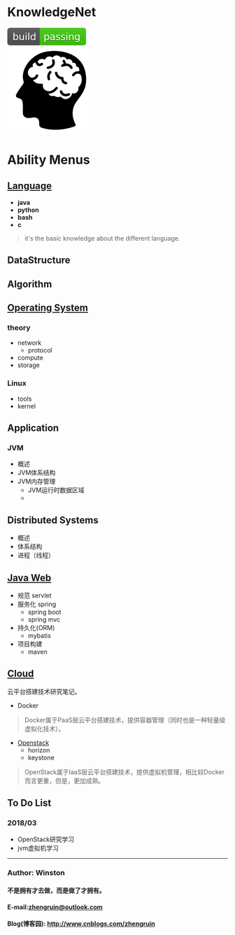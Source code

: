 # KnowledgeNet
![](/images/logo/passing.svg) <br>
![knowledgenet-logo]

# Ability  Menus
## [Language](/language)
- **java**
- **python**
- **bash**
- **c**

> it's the basic knowledge about the different language.

## DataStructure

## Algorithm

## [Operating System](/os)
### theory
- network
    - protocol
- compute
- storage

### Linux
- tools
- kernel



## Application
### JVM
- 概述
- JVM体系结构
- JVM内存管理
    - JVM运行时数据区域
    - 



## Distributed Systems
- 概述
- 体系结构
- 进程（线程）

## [Java Web](/web)
- 规范 servlet
- 服务化 spring
    - spring boot
    - spring mvc
- 持久化(ORM)
    - mybatis
- 项目构建
    - maven


## [Cloud](/cloud)
云平台搭建技术研究笔记。

- Docker

> Docker属于PaaS层云平台搭建技术，提供容器管理（同时也是一种轻量级虚拟化技术）。

- [Openstack](/cloud/openstack)
    - horizon
    - keystone

> OpenStack属于IaaS层云平台搭建技术，提供虚拟机管理，相比较Docker而言更重，但是，更加成熟。


## To Do List
### 2018/03
- OpenStack研究学习
- jvm虚拟机学习


***
### Author: Winston
#### 不是拥有才去做，而是做了才拥有。
#### E-mail:zhengruin@outlook.com 
#### Blog(博客园): http://www.cnblogs.com/zhengruin

[knowledgenet-logo]: /images/brain.png




